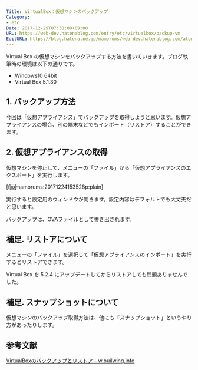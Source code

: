 ```yaml
---
Title: VirtualBox：仮想マシンのバックアップ
Category:
- etc
Date: 2017-12-29T07:30:00+09:00
URL: https://web-dev.hatenablog.com/entry/etc/virtualbox/backup-vm
EditURL: https://blog.hatena.ne.jp/mamorums/web-dev.hatenablog.com/atom/entry/8599973812329318984
---
```


Virtual Box の仮想マシンをバックアップする方法を書いていきます。ブログ執筆時の環境は以下の通りです。

- Windows10 64bit
- Virtual Box 5.1.30


## 1. バックアップ方法
今回は「仮想アプライアンス」でバックアップを取得しようと思います。仮想アプライアンスの場合、別の端末などでもインポート（リストア）することができます。


## 2. 仮想アプライアンスの取得
仮想マシンを停止して、メニューの「ファイル」から「仮想アプライアンスのエクスポート」を実行します。

[f:id:mamorums:20171224153528p:plain]

実行すると設定用のウィンドウが開きます。設定内容はデフォルトでも大丈夫だと思います。

バックアップは、OVAファイルとして書き出されます。


## 補足. リストアについて
メニューの「ファイル」を選択して「仮想アプライアンスのインポート」を実行するとリストアできます。

Virtual Box を 5.2.4 にアップデートしてからリストアしても問題ありませんでした。


## 補足. スナップショットについて
仮想マシンのバックアップ取得方法は、他にも「スナップショット」というやり方があったりします。


## 参考文献
[VirtualBoxのバックアップとリストア -  w.builwing.info](http://w.builwing.info/2013/10/05/virtualbox%E3%81%AE%E3%83%90%E3%83%83%E3%82%AF%E3%82%A2%E3%83%83%E3%83%97%E3%81%A8%E3%83%AA%E3%82%B9%E3%83%88%E3%82%A2/)

